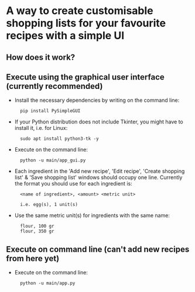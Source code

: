 # A way to create customisable shopping lists for your favourite recipes with a simple UI
## How does it work?

## Execute using the graphical user interface (currently recommended)
* Install the necessary dependencies by writing on the command line:

        pip install PySimpleGUI

* If your Python distribution does not include Tkinter, you might have to install it, i.e. for Linux: 

        sudo apt install python3-tk -y

* Execute on the command line:
        
        python -u main/app_gui.py

* Each ingredient in the 'Add new recipe', 'Edit recipe', 'Create shopping list' & 'Save shopping list' windows should occupy one line. Currently the format you should use for each ingredient is:

        <name of ingredient>, <amount> <metric unit>

        i.e. egg(s), 1 unit(s)

* Use the same metric unit(s) for ingredients with the same name:

        flour, 100 gr
        flour, 350 gr

## Execute on command line (can't add new recipes from here yet)
* Execute on the command line:
        
        python -u main/app.py

